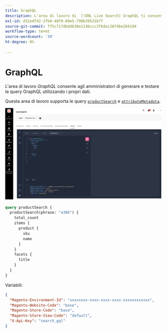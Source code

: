 ```yaml
---
title: GraphQL
description: L'area di lavoro di  [!DNL Live Search] GraphQL ti consente di creare query con i tuoi dati live.
exl-id: d32edf42-1fb0-40f9-89e5-798b39521b77
source-git-commit: ff5c717dbdd638e114bccc3f6dec26f4be269194
workflow-type: tm+mt
source-wordcount: '39'
ht-degree: 0%

---
```


# GraphQL

L&#39;area di lavoro *GraphQL* consente agli amministratori di generare e testare le query GraphQL utilizzando i propri dati.

Questa area di lavoro supporta le query [`productSearch`](https://developer.adobe.com/commerce/webapi/graphql/schema/live-search/queries/product-search/) e [`attributeMetadata`](https://developer.adobe.com/commerce/webapi/graphql/schema/live-search/queries/attribute-metadata/).

![Area di lavoro GraphQL](assets/graphql.png)

```graphql
query productSearch {
  productSearch(phrase: "a306") {
    total_count
    items {
      product {
        sku
        name
      }
    }
    facets {
      title
    }
  }
}
```

Variabili:

```json
{
  "Magento-Environment-Id": "xxxxxxxx-xxxx-xxxx-xxxx-xxxxxxxxxxxx",
  "Magento-Website-Code": "base",
  "Magento-Store-Code": "base",
  "Magento-Store-View-Code": "default",
  "X-Api-Key": "search_gql"
}
```
